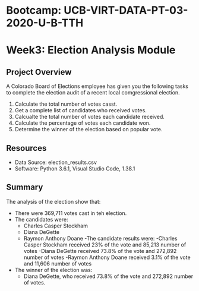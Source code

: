 # Bootcamp: UCB-VIRT-DATA-PT-03-2020-U-B-TTH
# Week3: Election Analysis Module

## Project Overview
A Colorado Board of Elections employee has given you the following tasks to complete the election audit of a recent local comgressional election.

1. Calculate the total number of votes casst.
2. Get a complete list of candidates who received votes.
3. Calcualte the total number of votes each candidate received.
4. Calculate the percentage of votes each candidate won.
5. Determine the winner of the election based on popular vote.

## Resources
- Data Source: election_results.csv
- Software: Python 3.6.1, Visual Studio Code, 1.38.1

## Summary
The analysis of the election show that:
- There were 369,711 votes cast in teh election.
- The candidates were:
    - Charles Casper Stockham
    - Diana DeGette
    - Raymon Anthony Doane
-The candidate results were:
    -Charles Casper Stockham received 23% of the vote and 85,213 number of votes
    -Diana DeGette received 73.8% of the vote and 272,892 number of votes
    -Raymon Anthony Doane received 3.1% of the vote and 11,606 number of votes
- The winner of the election was:
    - Diana DeGette, who received 73.8% of the vote and 272,892 number of votes.
